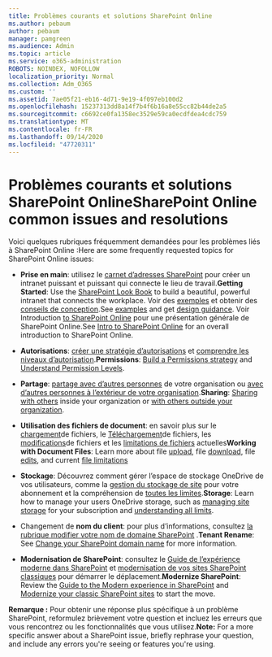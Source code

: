 ```yaml
---
title: Problèmes courants et solutions SharePoint Online
ms.author: pebaum
author: pebaum
manager: pamgreen
ms.audience: Admin
ms.topic: article
ms.service: o365-administration
ROBOTS: NOINDEX, NOFOLLOW
localization_priority: Normal
ms.collection: Adm_O365
ms.custom: ''
ms.assetid: 7ae05f21-eb16-4d71-9e19-4f097eb100d2
ms.openlocfilehash: 15237313dd8a14f7b4f6b16a8e55cc82b44de2a5
ms.sourcegitcommit: c6692ce0fa1358ec3529e59ca0ecdfdea4cdc759
ms.translationtype: MT
ms.contentlocale: fr-FR
ms.lasthandoff: 09/14/2020
ms.locfileid: "47720311"
---
```

# <a name="sharepoint-online-common-issues-and-resolutions"></a><span data-ttu-id="6a8cf-102">Problèmes courants et solutions SharePoint Online</span><span class="sxs-lookup"><span data-stu-id="6a8cf-102">SharePoint Online common issues and resolutions</span></span>

<span data-ttu-id="6a8cf-103">Voici quelques rubriques fréquemment demandées pour les problèmes liés à SharePoint Online :</span><span class="sxs-lookup"><span data-stu-id="6a8cf-103">Here are some frequently requested topics for SharePoint Online issues:</span></span>

- <span data-ttu-id="6a8cf-104">**Prise en main**: utilisez le [carnet d’adresses SharePoint](https://lookbook.microsoft.com/assets/SharePoint_lookbook_2019.pdf) pour créer un intranet puissant et puissant qui connecte le lieu de travail.</span><span class="sxs-lookup"><span data-stu-id="6a8cf-104">**Getting Started**: Use the [SharePoint Look Book](https://lookbook.microsoft.com/assets/SharePoint_lookbook_2019.pdf) to build a beautiful, powerful intranet that connects the workplace.</span></span> <span data-ttu-id="6a8cf-105">Voir des [exemples](https://lookbook.microsoft.com/) et obtenir des [conseils de conception](https://spdesign.azurewebsites.net/).</span><span class="sxs-lookup"><span data-stu-id="6a8cf-105">See [examples](https://lookbook.microsoft.com/) and get [design guidance](https://spdesign.azurewebsites.net/).</span></span> <span data-ttu-id="6a8cf-106">Voir Introduction [to SharePoint Online](https://docs.microsoft.com/sharepoint/introduction) pour une présentation générale de SharePoint Online.</span><span class="sxs-lookup"><span data-stu-id="6a8cf-106">See [Intro to SharePoint Online](https://docs.microsoft.com/sharepoint/introduction) for an overall introduction to SharePoint Online.</span></span>

- <span data-ttu-id="6a8cf-107">**Autorisations**: [créer une stratégie d’autorisations](https://docs.microsoft.com/sharepoint/default-sharepoint-groups) et [comprendre les niveaux d’autorisation](https://docs.microsoft.com/sharepoint/understanding-permission-levels).</span><span class="sxs-lookup"><span data-stu-id="6a8cf-107">**Permissions**: [Build a Permissions strategy](https://docs.microsoft.com/sharepoint/default-sharepoint-groups) and [Understand Permission Levels](https://docs.microsoft.com/sharepoint/understanding-permission-levels).</span></span>

- <span data-ttu-id="6a8cf-108">**Partage**: [partage avec d’autres personnes](https://docs.microsoft.com/sharepoint/default-sharepoint-groups) de votre organisation ou [avec d’autres personnes à l’extérieur de votre organisation](https://docs.microsoft.com/sharepoint/external-sharing-overview).</span><span class="sxs-lookup"><span data-stu-id="6a8cf-108">**Sharing**: [Sharing with others](https://docs.microsoft.com/sharepoint/default-sharepoint-groups) inside your organization or [with others outside your organization](https://docs.microsoft.com/sharepoint/external-sharing-overview).</span></span>

- <span data-ttu-id="6a8cf-109">**Utilisation des fichiers de document**: en savoir plus sur le [chargement](https://support.office.com/article/Upload-a-folder-or-files-to-a-document-library-eb18fcba-c953-4d45-8d90-8da66edeacdb)de fichiers, le [Téléchargement](https://support.office.com/article/Download-files-and-folders-from-OneDrive-or-SharePoint-5c7397b7-19c7-4893-84fe-d02e8fa5df05)de fichiers, les [modifications](https://support.office.com/article/Edit-a-document-in-a-document-library-02d8497f-1c13-4114-949a-b8466f639b07)de fichiers et les [limitations de fichiers](https://support.office.com/article/invalid-file-names-and-file-types-in-onedrive-onedrive-for-business-and-sharepoint-64883a5d-228e-48f5-b3d2-eb39e07630fa) actuelles</span><span class="sxs-lookup"><span data-stu-id="6a8cf-109">**Working with Document Files**: Learn more about file [upload](https://support.office.com/article/Upload-a-folder-or-files-to-a-document-library-eb18fcba-c953-4d45-8d90-8da66edeacdb), file [download](https://support.office.com/article/Download-files-and-folders-from-OneDrive-or-SharePoint-5c7397b7-19c7-4893-84fe-d02e8fa5df05), file [edits](https://support.office.com/article/Edit-a-document-in-a-document-library-02d8497f-1c13-4114-949a-b8466f639b07), and current [file limitations](https://support.office.com/article/invalid-file-names-and-file-types-in-onedrive-onedrive-for-business-and-sharepoint-64883a5d-228e-48f5-b3d2-eb39e07630fa)</span></span>

- <span data-ttu-id="6a8cf-110">**Stockage**: Découvrez comment gérer l’espace de stockage OneDrive de vos utilisateurs, comme la </a> [gestion du stockage de site](https://docs.microsoft.com/sharepoint/manage-site-collection-storage-limits) pour votre abonnement et la compréhension de [toutes les limites](https://docs.microsoft.com/office365/servicedescriptions/sharepoint-online-service-description/sharepoint-online-limits).</span><span class="sxs-lookup"><span data-stu-id="6a8cf-110">**Storage**: Learn how to manage your users OneDrive storage</a>, such as [managing site storage](https://docs.microsoft.com/sharepoint/manage-site-collection-storage-limits) for your subscription and [understanding all limits](https://docs.microsoft.com/office365/servicedescriptions/sharepoint-online-service-description/sharepoint-online-limits).</span></span>

- <span data-ttu-id="6a8cf-111">Changement de **nom du client**: pour plus d’informations, consultez [la rubrique modifier votre nom de domaine SharePoint](https://docs.microsoft.com/sharepoint/change-your-sharepoint-domain-name) .</span><span class="sxs-lookup"><span data-stu-id="6a8cf-111">**Tenant Rename**: See [Change your SharePoint domain name](https://docs.microsoft.com/sharepoint/change-your-sharepoint-domain-name) for more information.</span></span>

- <span data-ttu-id="6a8cf-112">**Modernisation de SharePoint**: consultez le [Guide de l’expérience moderne dans SharePoint](https://docs.microsoft.com/sharepoint/guide-to-sharepoint-modern-experience) et [modernisation de vos sites SharePoint classiques](https://docs.microsoft.com/sharepoint/dev/transform/modernize-classic-sites) pour démarrer le déplacement.</span><span class="sxs-lookup"><span data-stu-id="6a8cf-112">**Modernize SharePoint**: Review the [Guide to the Modern experience in SharePoint](https://docs.microsoft.com/sharepoint/guide-to-sharepoint-modern-experience) and [Modernize your classic SharePoint sites](https://docs.microsoft.com/sharepoint/dev/transform/modernize-classic-sites) to start the move.</span></span>

<span data-ttu-id="6a8cf-113">**Remarque :** Pour obtenir une réponse plus spécifique à un problème SharePoint, reformulez brièvement votre question et incluez les erreurs que vous rencontrez ou les fonctionnalités que vous utilisez.</span><span class="sxs-lookup"><span data-stu-id="6a8cf-113">**Note:** For a more specific answer about a SharePoint issue, briefly rephrase your question, and include any errors you're seeing or features you're using.</span></span>